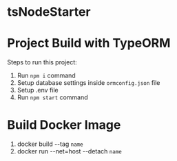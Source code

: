 # tsNodeStarter
# Project Build with TypeORM

Steps to run this project:

1. Run `npm i` command
2. Setup database settings inside `ormconfig.json` file
3. Setup .env file
4. Run `npm start` command

# Build Docker Image
1. docker build --tag `name`
2. docker run --net=host --detach `name`

